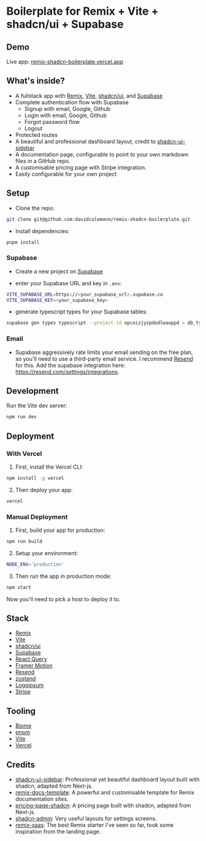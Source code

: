 # Boilerplate for Remix + Vite + shadcn/ui + Supabase

## Demo

Live app: [remix-shadcn-boilerplate.vercel.app](https://remix-shadcn-boilerplate.vercel.app)

## What's inside?

-   A fullstack app with [Remix](https://remix.run), [Vite](https://vitejs.dev), [shadcn/ui](https://shadcn/ui), and [Supabase](https://supabase.io)
-   Complete authentication flow with Supabase
    -   Signup with email, Google, Github
    -   Login with email, Google, Github
    -   Forgot password flow
    -   Logout
-   Protected routes
-   A beautiful and professional dashboard layout, credit to [shadcn-ui-sidebar](https://github.com/salimi-my/shadcn-ui-sidebar)
-   A documentation page, configurable to point to your own markdown files in a GitHub repo.
-   A customisable pricing page with Stripe integration.
-   Easily configurable for your own project

## Setup

-   Clone the repo:

```sh
git clone git@github.com:davidculemann/remix-shadcn-boilerplate.git
```

-   Install dependencies:

```sh
pnpm install
```

### Supabase

-   Create a new project on [Supabase](https://supabase.io)

-   enter your Supabase URL and key in `.env`:

```sh
VITE_SUPABASE_URL=https://<your_supabase_url>.supabase.co
VITE_SUPABASE_KEY=<your_supabase_key>
```

-   generate typescript types for your Supabase tables:

```sh
supabase gen types typescript --project-id opcoizjyzpdodlwaoppd > db_types.ts
```

### Email

-   Supabase aggressively rate limits your email sending on the free plan, so you'll need to use a third-party email service. I recommend [Resend](https://resend.com) for this. Add the supabase integration here: https://resend.com/settings/integrations.

## Development

Run the Vite dev server:

```sh
npm run dev
```

## Deployment

### With Vercel

1. First, install the Vercel CLI:

```sh
npm install -g vercel
```

2. Then deploy your app:

```sh
vercel
```

### Manual Deployment

1. First, build your app for production:

```sh
npm run build
```

2. Setup your environment:

```sh
NODE_ENV='production'
```

3. Then run the app in production mode:

```sh
npm start
```

Now you'll need to pick a host to deploy it to.

## Stack

-   [Remix](https://remix.run)
-   [Vite](https://vitejs.dev)
-   [shadcn/ui](https://shadcn/ui)
-   [Supabase](https://supabase.io)
-   [React Query](https://react-query.tanstack.com)
-   [Framer Motion](https://www.framer.com/motion)
-   [Resend](https://resend.io)
-   [zustand](https://zustand.surge.sh)
-   [Logoipsum](https://logoipsum.com)
-   [Stripe](https://stripe.com)

## Tooling

-   [Biome](https://biomejs.dev)
-   [pnpm](https://pnpm.io)
-   [Vite](https://vitejs.dev)
-   [Vercel](https://vercel.com)

## Credits

-   [shadcn-ui-sidebar](https://github.com/salimi-my/shadcn-ui-sidebar): Professional yet beautiful dashboard layout built with shadcn, adapted from Next-js.
-   [remix-docs-template](https://github.com/boomerang-io/remix-docs-template): A powerful and customisable template for Remix documentation sites.
-   [pricing-page-shadcn](https://github.com/m4nute/pricing-page-shadcn): A pricing page built with shadcn, adapted from Next-js.
-   [shadcn-admin](https://github.com/satnaing/shadcn-admin): Very useful layouts for settings screens.
-   [remix-saas](https://remix-saas.fly.dev/): The best Remix starter I've seen so far, took some inspiration from the landing page.
